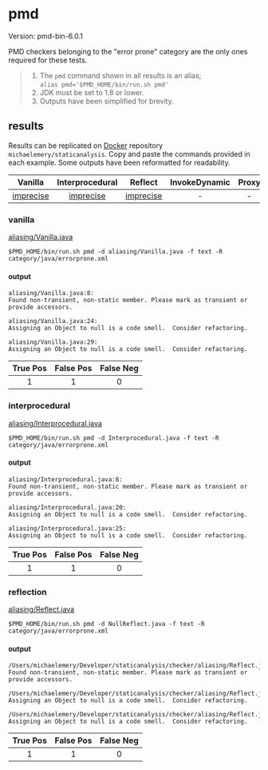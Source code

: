 # pmd

Version: pmd-bin-6.0.1

PMD checkers belonging to the "error prone" category are the only ones required for these tests.

> 1. The `pmd` command shown in all results is an alias; <br>
> `alias pmd='$PMD_HOME/bin/run.sh pmd'`
> 2. JDK must be set to 1.8 or lower.
> 3. Outputs have been simplified for brevity.

## results

Results can be replicated on [Docker](https://docs.docker.com/docker-hub/) repository `michaelemery/staticanalysis`. Copy and paste the commands provided in each example. Some outputs have been reformatted for readability.

| Vanilla | Interprocedural | Reflect | InvokeDynamic | Proxy |
| :---: | :---: | :---: | :---: | :---: |
| [imprecise](https://github.com/michaelemery/staticanalysis/blob/master/checker/aliasing/pmd.md#vanilla) | [imprecise](https://github.com/michaelemery/staticanalysis/blob/master/checker/aliasing/pmd.md#interprocedural) |[imprecise](https://github.com/michaelemery/staticanalysis/blob/master/checker/aliasing/pmd.md#reflection) | - | - |

### vanilla

[aliasing/Vanilla.java](https://github.com/michaelemery/staticanalysis/blob/master/checker/aliasing/Vanilla.java)

```
$PMD_HOME/bin/run.sh pmd -d aliasing/Vanilla.java -f text -R category/java/errorprone.xml
```

#### output
```
aliasing/Vanilla.java:8:  
Found non-transient, non-static member. Please mark as transient or provide accessors.

aliasing/Vanilla.java:24:  
Assigning an Object to null is a code smell.  Consider refactoring.

aliasing/Vanilla.java:29:  
Assigning an Object to null is a code smell.  Consider refactoring.
```

| True Pos | False Pos | False Neg |
| :---: | :---: | :---: |
| 1 | 1 | 0 |

### interprocedural

[aliasing/Interprocedural.java](https://github.com/michaelemery/staticanalysis/blob/master/checker/aliasing/Interprocedural.java)

```
$PMD_HOME/bin/run.sh pmd -d Interprocedural.java -f text -R category/java/errorprone.xml
```

#### output
```
aliasing/Interprocedural.java:8:   
Found non-transient, non-static member. Please mark as transient or provide accessors.

aliasing/Interprocedural.java:20:  
Assigning an Object to null is a code smell.  Consider refactoring.

aliasing/Interprocedural.java:25:  
Assigning an Object to null is a code smell.  Consider refactoring.
```

| True Pos | False Pos | False Neg |
| :---: | :---: | :---: |
| 1 | 1 | 0 |

### reflection

[aliasing/Reflect.java](https://github.com/michaelemery/staticanalysis/blob/master/checker/aliasing/Reflect.java)

```
$PMD_HOME/bin/run.sh pmd -d NullReflect.java -f text -R category/java/errorprone.xml
```

#### output
```
/Users/michaelemery/Developer/staticanalysis/checker/aliasing/Reflect.java:11:   
Found non-transient, non-static member. Please mark as transient or provide accessors.

/Users/michaelemery/Developer/staticanalysis/checker/aliasing/Reflect.java:27:   
Assigning an Object to null is a code smell.  Consider refactoring.

/Users/michaelemery/Developer/staticanalysis/checker/aliasing/Reflect.java:33:   
Assigning an Object to null is a code smell.  Consider refactoring.
```

| True Pos | False Pos | False Neg |
| :---: | :---: | :---: |
| 1 | 1 | 0 |
